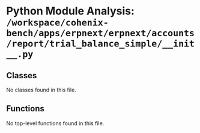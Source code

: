 # Python Module Analysis: `/workspace/cohenix-bench/apps/erpnext/erpnext/accounts/report/trial_balance_simple/__init__.py`

## Classes

No classes found in this file.


## Functions

No top-level functions found in this file.
